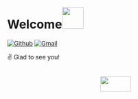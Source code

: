 # Welcome<img src="https://camo.githubusercontent.com/fb070d9f71a64edbafed08519130d75e7e0a0a69665d50d94ad095157f702e59/68747470733a2f2f6d656469612e67697068792e636f6d2f6d656469612f6d47634e6a736657416a593541455a4e77362f67697068792e676966" width="50">
[![Github](https://img.shields.io/twitter/url?label=AlekseyShashkov&logo=Github&style=plastic&url=https%3A%2F%2Fgithub.com%2FAlekseyShashkov)](https://github.com/AlekseyShashkov) [![Gmail](https://img.shields.io/twitter/url?label=rover8096%40gmail.com&logo=Gmail&style=plastic&url=https%3A%2F%2Fg.zeos.in%2F%3Fq%3DGmail%26m%3D1)](https://g.zeos.in/?q=Gmail&m=1)

:v: Glad to see you! 

<p align="center">
  <br><img src="https://github.com/AlekseyShashkov/AlekseyShashkov/assets/17510024/1e5d1216-3367-418e-a39f-d41529aebb73" width="71" height="36"/>
</p>
<!--
## Some of my Github Stats 

![GitHub stats](https://github-readme-stats.vercel.app/api?username=AlekseyShashkov&show_icons=true) [![Top Langs](https://github-readme-stats.vercel.app/api/top-langs/?username=AlekseyShashkov)](https://github.com/anuraghazra/github-readme-stats)

**AlekseyShashkov/AlekseyShashkov** is a ✨ _special_ ✨ repository because its `README.md` (this file) appears on your GitHub profile.

Here are some ideas to get you started:

- 🔭 I’m currently working on ...
- 🌱 I’m currently learning ...
- 👯 I’m looking to collaborate on ...
- 🤔 I’m looking for help with ...
- 💬 Ask me about ...
- 📫 How to reach me: ...
- 😄 Pronouns: ...
- ⚡ Fun fact: ...
-->
